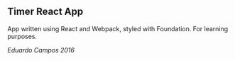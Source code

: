 ## Timer React App

App written using React and Webpack, styled with Foundation.
For learning purposes.

_Eduardo Campos 2016_
